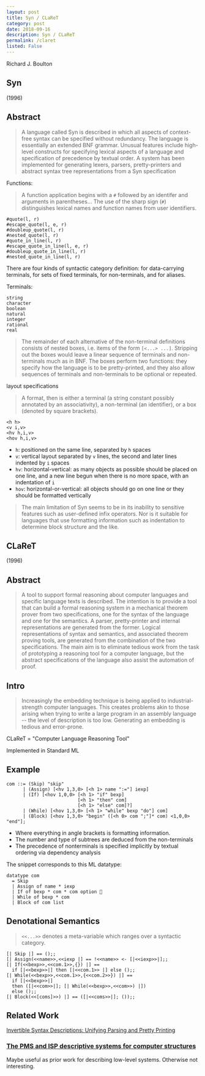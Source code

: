 ```yaml
---
layout: post
title: Syn / CLaReT
category: post
date: 2018-09-16
description: Syn / CLaReT
permalink: /claret
listed: False
---
```


Richard J. Boulton

## Syn

(1996)

## Abstract

> A language called Syn is described in which all aspects of context-free syntax can be specified without redundancy. The language is essentially an extended BNF grammar. Unusual features include high-level constructs for specifying lexical aspects of a language and specification of precedence by textual order. A system has been implemented for generating lexers, parsers, pretty-printers and abstract syntax tree representations from a Syn specification

Functions:

> A function application begins with a `#` followed by an identifer and arguments in parentheses... The use of the sharp sign (`#`) distinguishes lexical names and function names from user identifiers.

```
#quote(l, r)
#escape_quote(l, e, r)
#doubleup_quote(l, r)
#nested_quote(l, r)
#quote_in_line(l, r)
#escape_quote_in_line(l, e, r)
#doubleup_quote_in_line(l, r)
#nested_quote_in_line(l, r)
```

There are four kinds of syntactic category definition: for data-carrying terminals, for sets of fixed terminals, for non-terminals, and for aliases.

Terminals:

```
string
character
boolean
natural
integer
rational
real
```

> The remainder of each alternative of the non-terminal definitions consists of nested boxes, i.e. items of the form `[<...> ...]`. Stripping out the boxes would leave a linear sequence of terminals and non-terminals much as in BNF. The boxes perform two functions: they specify how the language is to be pretty-printed, and they also allow sequences of terminals and non-terminals to be optional or repeated.

layout specifications

> A format, then is either a terminal (a string constant possibly annotated by an associativity), a non-terminal (an identifier), or a box (denoted by square brackets).

```
<h h>
<v i,v>
<hv h,i,v>
<hov h,i,v>
```

* `h`: positioned on the same line, separated by `h` spaces
* `v`: vertical layout separated by `v` lines, the second and later lines indented by `i` spaces
* `hv`: horizontal-vertical: as many objects as possible should be placed on one line, and a new line begun when there is no more space, with an indentation of `i`
* `hov`: horizontal-or-vertical: all objects should go on one line or they should be formatted vertically

> The main limitation of Syn seems to be in its inability to
> sensitive features such as user-defined infix operators. Nor is it suitable for
> languages that use formatting information such as indentation to determine block
> structure and the like.

## CLaReT

(1996)

## Abstract

> A tool to support formal reasoning about computer languages and specific language texts is described. The intention is to provide a tool that can build a formal reasoning system in a mechanical theorem prover from two specifications, one for the syntax of the language and one for the semantics. A parser, pretty-printer and internal representations are generated from the former. Logical representations of syntax and semantics, and associated theorem proving tools, are generated from the combination of the two specifications. The main aim is to eliminate tedious work from the task of prototyping a reasoning tool for a computer language, but the abstract specifications of the language also assist the automation of proof.

## Intro

> Increasingly the embedding technique is being applied to industrial-strength computer languages. This creates problems akin to those arising when trying to write a large program in an assembly language -- the level of description is too low. Generating an embedding is tedious and error-prone.

CLaReT = "Computer Language Reasoning Tool"

Implemented in Standard ML

## Example

```
com ::= (Skip) "skip"
      | (Assign) [<hv 1,3,0> [<h 1> name ":="] iexp]
      | (If) [<hov 1,0,0> [<h 1> "if" bexp]
                          [<h 1> "then" com]
                          [<h 1> "else" com]?]
      | (While) [<hov 1,3,0> [<h 1> "while" bexp "do"] com]
      | (Block) [<hov 1,3,0> "begin" ([<h 0> com ";"]* com) <1,0,0> "end"];
```

* Where everything in angle brackets is formatting information.
* The number and type of subtrees are deduced from the non-terminals
* The precedence of nonterminals is specified implicitly by textual ordering
  via dependency analysis

The snippet corresponds to this ML datatype:

```
datatype com
  = Skip
  | Assign of name * iexp
  | If of bexp * com * com option 􏰡
  | While of bexp * com
  | Block of com list
```

## Denotational Semantics

> `<<...>>` denotes a meta-variable which ranges over a syntactic category.

```
[| Skip |] == ();;
[| Assign(<<name>>,<<iexp |] == !<<name>> <- [|<<iexp>>|];;
[| If(<<bexp>>,<<com.1>>,{}) |] ==
  if [|<<bexp>>|] then [|<<com.1>> |] else ();;
[| While(<<bexp>>,<<com.1>>,{<<com.2>>}) |] ==
  if [|<<bexp>>|]
  then ([|<<com>>|]; [| While(<<bexp>>,<<com>>) |])
  else ();;
[| Block(<<[coms]>>) |] == ([|<<coms>>|]; ());;
```

## Related Work

[Invertible Syntax Descriptions: Unifying Parsing and Pretty Printing](http://www.mathematik.uni-marburg.de/~rendel/rendel10invertible.pdf)

### [The PMS and ISP descriptive systems for computer structures](/claret/pms-isp.pdf)

Maybe useful as prior work for describing low-level systems. Otherwise not interesting.
